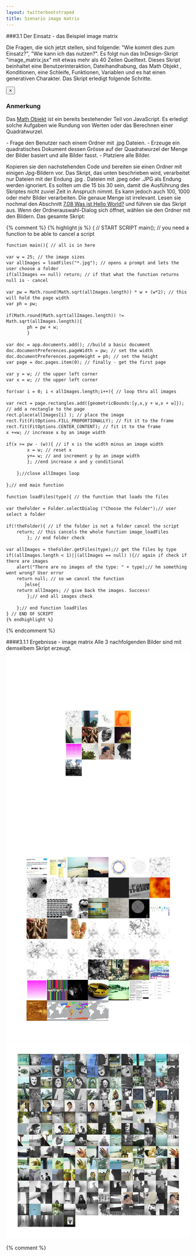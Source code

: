 ```yaml
---
layout: twitterbootstraped
title: Szenario image matrix
---
```


###<a name="08"></a>3.1 Der Einsatz - das Beispiel image matrix

Die Fragen, die sich jetzt stellen, sind folgende: "Wie kommt dies zum Einsatz?", "Wie kann ich das nutzen?".
Es folgt nun das InDesign-Skript "image_matrix.jsx" mit etwas mehr als 40 Zeilen Quelltext. Dieses Skript beinhaltet eine Benutzerinteraktion, Dateihandhabung, das Math Objekt <a data-toggle="modal" href="#myModal1" ><i class="icon-asterisk"></i></a>, Konditionen, eine Schleife, Funktionen, Variablen und es hat einen generativen Charakter. Das Skript erledigt folgende Schritte.
<div class="modal fade" id="myModal1">
    <script type="text/javascript">$(this).modal('hide');</script>
  <div class="modal-header">
    <button class="close" data-dismiss="modal">×</button>
    <h3>Anmerkung</h3>
  </div>
  <div class="modal-body">
    <p>Das <a href="http://www.w3schools.com/js/js_obj_math.asp" target="blank" >Math Objekt</a> ist ein bereits bestehender Teil von JavaScript. Es erledigt solche Aufgaben wie Rundung von Werten oder das Berechnen einer Quadratwurzel.</p>
  </div>
</div>
- Frage den Benutzer nach einem Ordner mit .jpg Dateien.  
- Erzeuge ein quadratisches Dokument dessen Grösse auf der Quadratwurzel der Menge der Bilder basiert und alle Bilder fasst.  
- Platziere alle Bilder.  

  
Kopieren sie den nachstehenden Code und bereiten sie einen Ordner mit einigen Jpg-Bildern vor. Das Skript, das unten beschrieben wird, verarbeitet nur Dateien mit der Endung .jpg . Dateien mit .jpeg oder .JPG als Endung werden ignoriert. Es sollten um die 15 bis 30 sein, damit die Ausführung des Skriptes nicht zuviel Zeit in Anspruch nimmt. Es kann jedoch auch 100, 1000 oder mehr Bilder verarbeiten. Die genaue Menge ist irrelevant. Lesen sie nochmal den Abschnitt [7.08 Was ist Hello World?](10terminologie.html#21) und führen sie das Skript aus. Wenn der Ordnerauswahl-Dialog sich öffnet, wählen sie den Ordner mit den Bildern.
Das gesamte Skript:  

<script src="https://gist.github.com/2651660.js"> </script>
{% comment %}
	{% highlight js %}
	{ // START SCRIPT
	main(); // you need a function to be able to cancel a script

	function main(){ // all is in here

	var w = 25; // the image sizes
	var allImages = loadFiles("*.jpg"); // opens a prompt and lets the user choose a folder
	if(allImages == null) return; // if that what the function returns null is - cancel

	var pw = Math.round(Math.sqrt(allImages.length)) * w + (w*2); // this will hold the page width
	var ph = pw;

	if(Math.round(Math.sqrt(allImages.length)) != Math.sqrt(allImages.length)){
	        ph = pw + w;
	        }

	var doc = app.documents.add(); //build a basic document
	doc.documentPreferences.pageWidth = pw; // set the width
	doc.documentPreferences.pageHeight = ph; // set the height
	var page = doc.pages.item(0); // finally - get the first page

	var y = w; // the upper left corner
	var x = w; // the upper left corner

	for(var i = 0; i < allImages.length;i++){ // loop thru all images

	var rect = page.rectangles.add({geometricBounds:[y,x,y + w,x + w]}); // add a rectangle to the page
	rect.place(allImages[i] ); // place the image
    rect.fit(FitOptions.FILL_PROPORTIONALLY); // fit it to the frame
    rect.fit(FitOptions.CENTER_CONTENT); // fit it to the frame
    x +=w; // increase x by an image width

	if(x >= pw - (w)){ // if x is the width minus an image width
	        x = w; // reset x
	        y+= w; // and increment y by an image width
	        }; //end increase x and y conditional

	    };//close allImages loop

	};// end main function

	function loadFiles(type){ // the function that loads the files

	var theFolder = Folder.selectDialog ("Choose the Folder");// user select a folder

	if(!theFolder){ // if the folder is not a folder cancel the script
		return; // this cancels the whole function image_loadFiles
			}; // end folder check

	var allImages = theFolder.getFiles(type);// get the files by type
	if((allImages.length < 1)||(allImages == null) ){// again if check if there are images
		alert("There are no images of the type: " + type);// hm something went wrong? User error
		return null; // so we cancel the function
		   }else{
		return allImages; // give back the images. Success!
	        };// end all images check

		};// end function loadFiles
	} // END OF SCRIPT
	{% endhighlight %}
{% endcomment %}

####<a name="33"></a>3.1.1 Ergebnisse - image matrix
Alle 3 nachfolgenden Bilder sind mit demselbem Skript erzeugt.  
[![matrix 1](images/image_matrix_1_thumb.jpg)](images/image_matrix_1.jpg)  
[![matrix 2](images/image_matrix_2_thumb.jpg)](images/image_matrix_2.jpg)  
[![matrix 3](images/image_matrix_3_thumb.jpg)](images/image_matrix_3.jpg)  

{% comment %}
[^math]: Das Math Objekt ist ein bereits bestehender Teil von JavaScript. Es erledigt solche Aufgaben wie Rundung von Werten oder das Berechnen einer Quadratwurzel.  
{% endcomment %}
